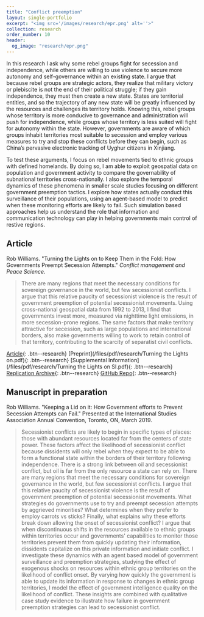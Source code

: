 ```yaml
---
title: "Conflict preemption"
layout: single-portfolio
excerpt: "<img src='/images/research/epr.png' alt=''>"
collection: research
order_number: 10
header: 
  og_image: "research/epr.png"
---
```


In this research I ask why some rebel groups fight for secession and independence, while others are willing to use violence to secure more autonomy and self-governance within an existing state. I argue that because rebel groups are strategic actors, they realize that military victory or plebiscite is not the end of their political struggle; if they gain independence, they must then create a new state. States are territorial entities, and so the trajectory of any new state will be greatly influenced by the resources and challenges its territory holds. Knowing this, rebel groups whose territory is more conducive to governance and administration will push for independence, while groups whose territory is less suited will fight for autonomy within the state. However, governments are aware of which groups inhabit territories most suitable to secession and employ various measures to try and stop these conflicts before they can begin, such as China’s pervasive electronic tracking of Uyghur citizens in Xinjiang.

To test these arguments, I focus on rebel movements tied to ethnic groups with defined homelands. By doing so, I am able to exploit geospatial data on population and government activity to compare the governability of subnational territories cross-nationally. I also explore the temporal dynamics of these phenomena in smaller scale studies focusing on different government preemption tactics. I explore how states actually conduct this surveillance of their populations, using an agent-based model to predict when these monitoring efforts are likely to fail. Such simulation based approaches help us understand the role that information and communication technology can play in helping governments main control of restive regions.

## Article

Rob Williams. "Turning the Lights on to Keep Them in the Fold: How Governments Preempt Secession Attempts." *Conflict management and Peace Science*.

> There are many regions that meet the necessary conditions for sovereign governance in the world, but few secessionist conflicts. I argue that this relative paucity of secessionist violence is the result of government preemption of potential secessionist movements. Using cross-national geospatial data from 1992 to 2013, I find that governments invest more, measured via nighttime light emissions, in more secession-prone regions. The same factors that make territory attractive for secession, such as large populations and international borders, also make governments willing to work to retain control of that territory, contributing to the scarcity of separatist civil conflicts.

[Article](https://doi.org/10.1177/07388942211015242){: .btn--research} [Preprint](/files/pdf/research/Turning the Lights on.pdf){: .btn--research} [Supplemental Information](/files/pdf/research/Turning the Lights on SI.pdf){: .btn--research} [Replication Archive](https://journals.sagepub.com/doi/suppl/10.1177/07388942211015242){: .btn--research} [GitHub Repo](https://github.com/jayrobwilliams/conflict-preemption){: .btn--research}

## Manuscript in preparation

Rob Williams. "Keeping a Lid on it: How Government efforts to Prevent Secession Attempts can Fail." Presented at the International Studies Association Annual Convention, Toronto, ON, March 2019.

> Secessionist conflicts are likely to begin in specific types of places: those with abundant resources located far from the centers of state power. These factors affect the likelihood of secessionist conflict because dissidents will only rebel when they expect to be able to form a functional state within the borders of their territory following independence. There is a strong link between oil and secessionist conflict, but oil is far from the only resource a state can rely on. There are many regions that meet the necessary conditions for sovereign governance in the world, but few secessionist conflicts. I argue that this relative paucity of secessionist violence is the result of government preemption of potential secessionist movements. What strategies do governments use to try and preempt secession attempts by aggrieved minorities? What determines when they prefer to employ carrots vs sticks? Finally, what explains why these efforts break down allowing the onset of secessionist conflict? I argue that when discontinuous shifts in the resources available to ethnic groups within territories occur and governments' capabilities to monitor those territories prevent them from quickly updating their information, dissidents capitalize on this private information and initiate conflict. I investigate these dynamics with an agent based model of government surveillance and preemption strategies, studying the effect of exogenous shocks on resources within ethnic group territories on the likelihood of conflict onset. By varying how quickly the government is able to update its information in response to changes in ethnic group territories, I model the effect of government intelligence quality on the likelihood of conflict. These insights are combined with qualitative case study evidence to illustrate how failure in government preemption strategies can lead to secessionist conflict.